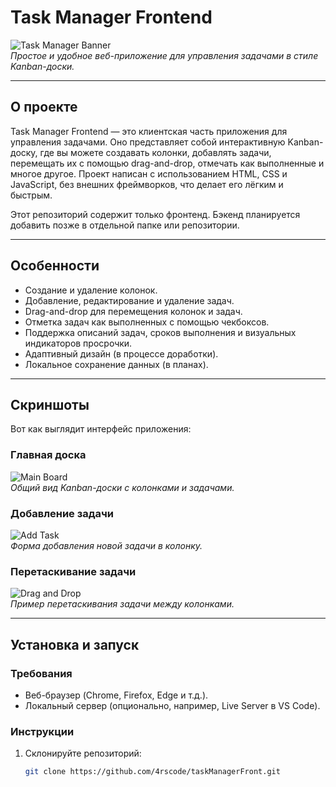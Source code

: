 # Task Manager Frontend

![Task Manager Banner](https://via.placeholder.com/800x200.png?text=Task+Manager+Frontend)  
*Простое и удобное веб-приложение для управления задачами в стиле Kanban-доски.*

---

## О проекте

Task Manager Frontend — это клиентская часть приложения для управления задачами. Оно представляет собой интерактивную Kanban-доску, где вы можете создавать колонки, добавлять задачи, перемещать их с помощью drag-and-drop, отмечать как выполненные и многое другое. Проект написан с использованием HTML, CSS и JavaScript, без внешних фреймворков, что делает его лёгким и быстрым.

Этот репозиторий содержит только фронтенд. Бэкенд планируется добавить позже в отдельной папке или репозитории.

---

## Особенности

- Создание и удаление колонок.
- Добавление, редактирование и удаление задач.
- Drag-and-drop для перемещения колонок и задач.
- Отметка задач как выполненных с помощью чекбоксов.
- Поддержка описаний задач, сроков выполнения и визуальных индикаторов просрочки.
- Адаптивный дизайн (в процессе доработки).
- Локальное сохранение данных (в планах).

---

## Скриншоты

Вот как выглядит интерфейс приложения:

### Главная доска
![Main Board](screenshots/main-board.png)  
*Общий вид Kanban-доски с колонками и задачами.*

### Добавление задачи
![Add Task](screenshots/add-task.png)  
*Форма добавления новой задачи в колонку.*

### Перетаскивание задачи
![Drag and Drop](screenshots/drag-drop.png)  
*Пример перетаскивания задачи между колонками.*

---

## Установка и запуск

### Требования
- Веб-браузер (Chrome, Firefox, Edge и т.д.).
- Локальный сервер (опционально, например, Live Server в VS Code).

### Инструкции
1. Склонируйте репозиторий:
   ```bash
   git clone https://github.com/4rscode/taskManagerFront.git
